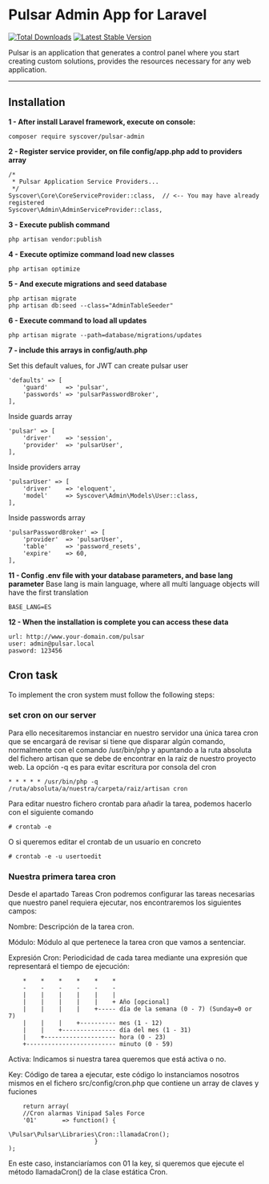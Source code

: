 # Pulsar Admin App for Laravel

[![Total Downloads](https://poser.pugx.org/syscover/pulsar-admin/downloads)](https://packagist.org/packages/syscover/pulsar-admin)
[![Latest Stable Version](http://img.shields.io/github/release/syscover/pulsar-admin.svg)](https://packagist.org/packages/syscover/pulsar-admin)

Pulsar is an application that generates a control panel where you start creating custom solutions, provides the resources necessary for any web application.

---

## Installation

**1 - After install Laravel framework, execute on console:**
```
composer require syscover/pulsar-admin
```

**2 - Register service provider, on file config/app.php add to providers array**
```
/*
 * Pulsar Application Service Providers...
 */
Syscover\Core\CoreServiceProvider::class,  // <-- You may have already registered
Syscover\Admin\AdminServiceProvider::class,
```

**3 - Execute publish command**
```
php artisan vendor:publish
```

**4 - Execute optimize command load new classes**
```
php artisan optimize
```

**5 - And execute migrations and seed database**
```
php artisan migrate
php artisan db:seed --class="AdminTableSeeder"
```

**6 - Execute command to load all updates**
```
php artisan migrate --path=database/migrations/updates
```

**7 - include this arrays in config/auth.php**

Set this default values, for JWT can create pulsar user
```
'defaults' => [
    'guard'     => 'pulsar',
    'passwords' => 'pulsarPasswordBroker',
],
```

Inside guards array
```
'pulsar' => [
    'driver'    => 'session',
    'provider'  => 'pulsarUser',
],
```

Inside providers array
```
'pulsarUser' => [
    'driver'    => 'eloquent',
    'model'     => Syscover\Admin\Models\User::class,
],
```

Inside passwords array
```
'pulsarPasswordBroker' => [
    'provider'  => 'pulsarUser',
    'table'     => 'password_resets',
    'expire'    => 60,
],
```

**11 - Config .env file with your database parameters, and base lang parameter**
Base lang is main language, where all multi language objects will have the first translation
```
BASE_LANG=ES
```


**12 - When the installation is complete you can access these data**
```
url: http://www.your-domain.com/pulsar
user: admin@pulsar.local
pasword: 123456
```

## Cron task
To implement the cron system must follow the following steps:


### set cron on our server

Para ello necesitaremos instanciar en nuestro servidor una única tarea cron que se encargará de revisar si tiene que disparar algún comando, normalmente con el comando /usr/bin/php y apuntando 
a la ruta absoluta del fichero artisan que se debe de encontrar en la raiz de nuestro proyecto web.
La opción -q es para evitar escritura por consola del cron

```
* * * * * /usr/bin/php -q /ruta/absoluta/a/nuestra/carpeta/raiz/artisan cron
``` 

Para editar nuestro fichero crontab para añadir la tarea, podemos hacerlo con el siguiente comando
```
# crontab -e
```

O si queremos editar el crontab de un usuario en concreto
```
# crontab -e -u usertoedit
```

### Nuestra primera tarea cron

Desde el apartado Tareas Cron podremos configurar las tareas necesarias que nuestro panel requiera ejecutar, nos encontraremos los siguientes campos:

Nombre: Descripción de la tarea cron.

Módulo: Módulo al que pertenece la tarea cron que vamos a sentenciar.

Expresión Cron: 
Periodicidad de cada tarea mediante una expresión que representará el tiempo de ejecución:

```
    *    *    *    *    *    *
    -    -    -    -    -    -
    |    |    |    |    |    |
    |    |    |    |    |    + Año [opcional]
    |    |    |    |    +----- día de la semana (0 - 7) (Sunday=0 or 7)
    |    |    |    +---------- mes (1 - 12)
    |    |    +--------------- día del mes (1 - 31)
    |    +-------------------- hora (0 - 23)
    +------------------------- minuto (0 - 59)

```

Activa: Indicamos si nuestra tarea queremos que está activa o no.

Key: Código de tarea a ejecutar, este código lo instanciamos nosotros mismos en el fichero src/config/cron.php que contiene un array de claves y fuciones

```
    return array(
    //Cron alarmas Vinipad Sales Force
    '01'       => function() { 
                            \Pulsar\Pulsar\Libraries\Cron::llamadaCron(); 
                        }
);
```
En este caso, instanciaríamos con 01 la key, si queremos que ejecute el método llamadaCron() de la clase estática Cron.
